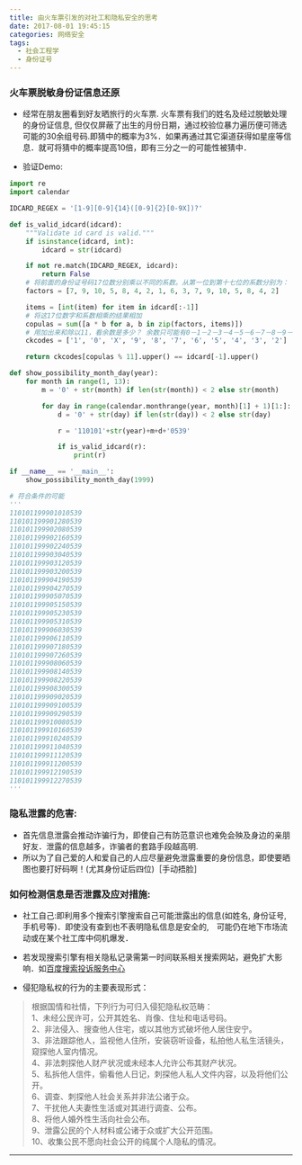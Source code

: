 ```yaml
---
title: 由火车票引发的对社工和隐私安全的思考
date: 2017-08-01 19:45:15
categories: 网络安全
tags: 
  - 社会工程学
  - 身份证号
---
```



### 火车票脱敏身份证信息还原

- 经常在朋友圈看到好友晒旅行的火车票. 火车票有我们的姓名及经过脱敏处理的身份证信息, 但仅仅屏蔽了出生的月份日期，通过校验位暴力遍历便可筛选可能的30余组号码.即猜中的概率为3%．如果再通过其它渠道获得如星座等信息．就可将猜中的概率提高10倍，即有三分之一的可能性被猜中．

- 验证Demo:
```python
import re
import calendar

IDCARD_REGEX = '[1-9][0-9]{14}([0-9]{2}[0-9X])?'

def is_valid_idcard(idcard):
    """Validate id card is valid."""
    if isinstance(idcard, int):
        idcard = str(idcard)

    if not re.match(IDCARD_REGEX, idcard):
        return False
    # 将前面的身份证号码17位数分别乘以不同的系数。从第一位到第十七位的系数分别为：
    factors = [7, 9, 10, 5, 8, 4, 2, 1, 6, 3, 7, 9, 10, 5, 8, 4, 2]

    items = [int(item) for item in idcard[:-1]]
    # 将这17位数字和系数相乘的结果相加
    copulas = sum([a * b for a, b in zip(factors, items)])
    # 用加出来和除以11，看余数是多少？ 余数只可能有0－1－2－3－4－5－6－7－8－9－10这11个数字。 其分别对应的最后一位身份证的号码为：
    ckcodes = ['1', '0', 'X', '9', '8', '7', '6', '5', '4', '3', '2']

    return ckcodes[copulas % 11].upper() == idcard[-1].upper()

def show_possibility_month_day(year):
    for month in range(1, 13):
        m = '0' + str(month) if len(str(month)) < 2 else str(month)

        for day in range(calendar.monthrange(year, month)[1] + 1)[1:]:
            d = '0' + str(day) if len(str(day)) < 2 else str(day)

            r = '110101'+str(year)+m+d+'0539'

            if is_valid_idcard(r):
                print(r)

if __name__ == '__main__':
    show_possibility_month_day(1999) 

# 符合条件的可能
''' 
110101199901010539
110101199901280539
110101199902080539
110101199902160539
110101199902240539
110101199903040539
110101199903120539
110101199903200539
110101199904190539
110101199904270539
110101199905070539
110101199905150539
110101199905230539
110101199905310539
110101199906030539
110101199906110539
110101199907180539
110101199907260539
110101199908060539
110101199908140539
110101199908220539
110101199908300539
110101199909020539
110101199909100539
110101199909290539
110101199910080539
110101199910160539
110101199910240539
110101199911040539
110101199911120539
110101199911200539
110101199912190539
110101199912270539
'''
```
### 隐私泄露的危害:
- 首先信息泄露会推动诈骗行为，即使自己有防范意识也难免会殃及身边的亲朋好友．泄露的信息越多，诈骗者的套路手段越高明.
- 所以为了自己爱的人和爱自己的人应尽量避免泄露重要的身份信息，即使要晒图也要打好码啊！(尤其身份证后四位)［手动捂脸］

### 如何检测信息是否泄露及应对措施:
- 社工自己:即利用多个搜索引擎搜索自己可能泄露出的信息(如姓名, 身份证号, 手机号等)．即使没有查到也不表明隐私信息是安全的,　可能仍在地下市场流动或在某个社工库中伺机爆发．
- 若发现搜索引擎有相关隐私记录需第一时间联系相关搜索网站，避免扩大影响．如[百度搜索投诉服务中心](http://help.baidu.com/webmaster/add)

- 侵犯隐私权的行为的主要表现形式：
>根据国情和社情，下列行为可归入侵犯隐私权范畴：  
>1、未经公民许可，公开其姓名、肖像、住址和电话号码。  
>2、非法侵入、搜查他人住宅，或以其他方式破坏他人居住安宁。  
>3、非法跟踪他人，监视他人住所，安装窃听设备，私拍他人私生活镜头，窥探他人室内情况。  
>4、非法刺探他人财产状况或未经本人允许公布其财产状况。  
>5、私拆他人信件，偷看他人日记，刺探他人私人文件内容，以及将他们公开。  
>6、调查、刺探他人社会关系并非法公诸于众。  
>7、干扰他人夫妻性生活或对其进行调查、公布。  
>8、将他人婚外性生活向社会公布。  
>9、泄露公民的个人材料或公诸于众或扩大公开范围。  
>10、收集公民不愿向社会公开的纯属个人隐私的情况。  
---